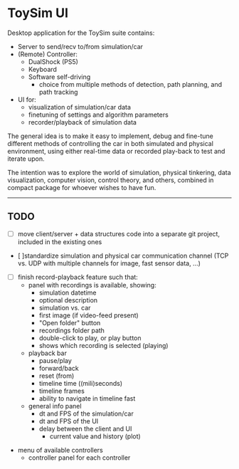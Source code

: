 # ToySim UI

Desktop application for the ToySim suite contains:

- Server to send/recv to/from simulation/car  
- (Remote) Controller:
  - DualShock (PS5)
  - Keyboard  
  - Software self-driving
    - choice from multiple methods of detection, path planning, and path tracking
- UI for:
  - visualization of simulation/car data
  - finetuning of settings and algorithm parameters
  - recorder/playback of simulation data

The general idea is to make it easy to implement, debug and fine-tune different
methods of controlling the car in both simulated and physical environment, using either real-time
data or recorded play-back to test and iterate upon.

The intention was to explore the world of simulation, physical tinkering, data visualization,
computer vision, control theory, and others, combined in compact package for whoever wishes to have fun.

---

## TODO

- [ ] move client/server + data structures code into a separate git project, included in the existing ones
- [ ]standardize simulation and physical car communication channel
  (TCP vs. UDP with multiple channels for image, fast sensor data, ...)
- [ ] finish record-playback feature such that:
  - panel with recordings is available, showing:
    - simulation datetime
    - optional description
    - simulation vs. car
    - first image (if video-feed present)
    - "Open folder" button
    - recordings folder path
    - double-click to play, or play button
    - shows which recording is selected (playing)
  - playback bar
    - pause/play
    - forward/back
    - reset (from)
    - timeline time ((mili)seconds)
    - timeline frames
    - ability to navigate in timeline fast
  - general info panel
    - dt and FPS of the simulation/car
    - dt and FPS of the UI
    - delay between the client and UI
      - current value and history (plot)
- menu of available controllers
  - controller panel for each controller